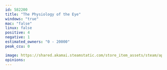 ```yaml
---
id: 582200
title: "The Physiology of the Eye"
windows: "true"
mac: "false"
linux: false
positive: 4
negative: 1
estimated_owners: "0 - 20000"
peak_ccu: 0

image: https://shared.akamai.steamstatic.com/store_item_assets/steam/apps/582200/header.jpg?t=1647360490
opinions:
---
```


